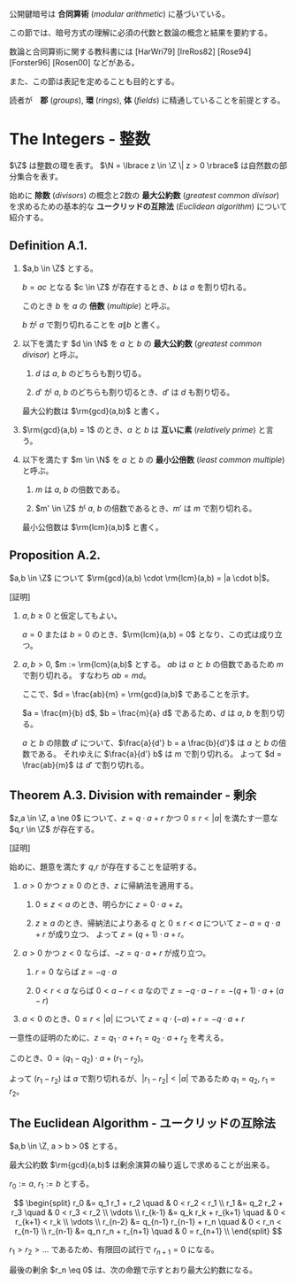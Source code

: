 公開鍵暗号は **合同算術** (*modular arithmetic*) に基づいている。

この節では、暗号方式の理解に必須の代数と数論の概念と結果を要約する。

数論と合同算術に関する教科書には [HarWri79] [IreRos82] [Rose94] [Forster96] [Rosen00] などがある。

また、この節は表記を定めることも目的とする。

読者が　**郡** (*groups*), **環** (*rings*), **体** (*fields*) に精通していることを前提とする。

# The Integers - 整数

$\Z$ は整数の環を表す。
$\N = \lbrace z \in \Z \| z > 0 \rbrace$ は自然数の部分集合を表す。

始めに **除数** (*divisors*) の概念と2数の **最大公約数** (*greatest common divisor*) を求めるための基本的な **ユークリッドの互除法** (*Euclidean algorithm*) について紹介する。

## Definition A.1.

1. $a,b \in \Z$ とする。

    $b = ac$ となる $c \in \Z$ が存在するとき、$b$ は $a$ を割り切れる。

    このとき $b$ を $a$ の **倍数** (*multiple*) と呼ぶ。

    $b$ が $a$ で割り切れることを $a \| b$ と書く。

2. 以下を満たす $d \in \N$ を $a$ と $b$ の **最大公約数** (*greatest common divisor*) と呼ぶ。

    1. $d$ は $a$, $b$ のどちらも割り切る。

    2. $d'$ が $a$, $b$ のどちらも割り切るとき、$d'$ は $d$ も割り切る。

    最大公約数は $\rm{gcd}(a,b)$ と書く。

3. $\rm{gcd}(a,b) = 1$ のとき、$a$ と $b$ は **互いに素** (*relatively prime*) と言う。

4. 以下を満たす $m \in \N$ を $a$ と $b$ の **最小公倍数** (*least common multiple*) と呼ぶ。

    1. $m$ は $a$, $b$ の倍数である。

    2. $m' \in \Z$ が $a$, $b$ の倍数であるとき、$m'$ は $m$ で割り切れる。

    最小公倍数は $\rm{lcm}(a,b)$ と書く。

## Proposition A.2.

$a,b \in \Z$ について $\rm{gcd}(a,b) \cdot \rm{lcm}(a,b) = |a \cdot b|$。

[証明]

1. $a,b \ge 0$ と仮定してもよい。

    $a = 0$ または $b = 0$ のとき、$\rm{lcm}(a,b) = 0$ となり、この式は成り立つ。

1. $a,b > 0$, $m := \rm{lcm}(a,b)$ とする。
    $ab$ は $a$ と $b$ の倍数であるため $m$ で割り切れる。
    すなわち $ab = md$。

    ここで、$d = \frac{ab}{m} = \rm{gcd}(a,b)$ であることを示す。

    $a = \frac{m}{b} d$, $b = \frac{m}{a} d$ であるため、$d$ は $a$, $b$ を割り切る。

    $a$ と $b$ の除数 $d'$ について、$\frac{a}{d'} b = a \frac{b}{d'}$ は $a$ と $b$ の倍数である。
    それゆえに $\frac{a}{d'} b$ は $m$ で割り切れる。
    よって $d = \frac{ab}{m}$ は $d'$ で割り切れる。

## Theorem A.3. Division with remainder - 剰余

$z,a \in \Z, a \ne 0$ について、$z = q \cdot a + r$ かつ $0 \le r < |a|$ を満たす一意な $q,r \in \Z$ が存在する。

[証明]

始めに、題意を満たす $q$,$r$ が存在することを証明する。

1. $a > 0$ かつ $z \ge 0$ のとき、$z$ に帰納法を適用する。

    1. $0 \le z < a$ のとき、明らかに $z = 0 \cdot a + z$。

    2. $z \ge a$ のとき、帰納法によりある $q$ と $0 \le r < a$ について $z-a = q \cdot a + r$ が成り立つ、 よって $z = (q+1) \cdot a + r$。

2. $a > 0$ かつ $z < 0$ ならば、$-z = q \cdot a + r$ が成り立つ。

    1. $r = 0$ ならば $z = -q \cdot a$

    2. $0 < r < a$ ならば $0 < a - r < a$ なので $z = -q \cdot a - r = -(q + 1) \cdot a + (a - r)$

3. $a < 0$ のとき、$0 \le r < |a|$ について $z = q \cdot (-a) + r = -q \cdot a + r$

一意性の証明のために、$z = q_1 \cdot a + r_1 = q_2 \cdot a + r_2$ を考える。

このとき、$0 = (q_1-q_2) \cdot a + (r_1-r_2)$。

よって $(r_1-r_2)$ は $a$ で割り切れるが、$|r_1-r_2| < |a|$ であるため $q_1=q_2$, $r_1=r_2$。

## The Euclidean Algorithm - ユークリッドの互除法

$a,b \in \Z, a > b > 0$ とする。

最大公約数 $\rm{gcd}(a,b)$ は剰余演算の繰り返しで求めることが出来る。

$r_0 := a$, $r_1 := b$ とする。

$$
    \begin{split}
        r_0 &= q_1 r_1 + r_2 \quad & 0 < r_2 < r_1 \\
        r_1 &= q_2 r_2 + r_3 \quad & 0 < r_3 < r_2 \\
        \vdots \\
        r_{k-1} &= q_k r_k + r_{k+1} \quad & 0 < r_{k+1} < r_k \\
        \vdots \\
        r_{n-2} &= q_{n-1} r_{n-1} + r_n \quad & 0 < r_n < r_{n-1} \\
        r_{n-1} &= q_n r_n + r_{n+1} \quad & 0 = r_{n+1} \\
    \end{split}
$$

$r_1 > r_2 > ...$ であるため、有限回の試行で $r_{n+1} = 0$ になる。

最後の剰余 $r_n \eq 0$ は、次の命題で示すとおり最大公約数になる。
